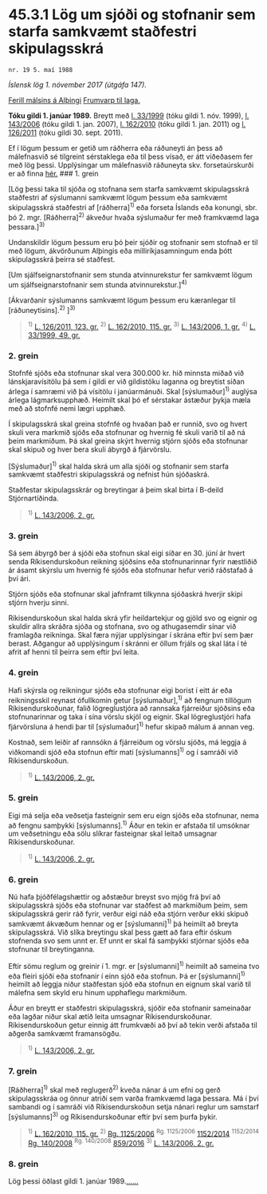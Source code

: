 # 45.3.1 Lög um sjóði og stofnanir sem starfa samkvæmt staðfestri skipulagsskrá

`nr. 19 5. maí 1988`

_Íslensk lög 1. nóvember 2017 (útgáfa 147)._

[Ferill málsins á Alþingi](https://www.althingi.is/thingstorf/thingmalalistar-eftir-thingum/ferill/?ltg=110&mnr=100)
[Frumvarp til laga.](https://www.althingi.is/altext/110/s/pdf/0104.pdf)

**Tóku gildi 1. janúar 1989.**
Breytt með
[l. 33/1999](https://althingi.is/altext/stjt/1999.033.html) (tóku gildi 1. nóv. 1999),
[l. 143/2006](https://althingi.is/altext/stjt/2006.143.html) (tóku gildi 1. jan. 2007),
[l. 162/2010](https://althingi.is/altext/stjt/2010.162.html) (tóku gildi 1. jan. 2011) og
[l. 126/2011](https://althingi.is/altext/stjt/2011.126.html) (tóku gildi 30. sept. 2011).

Ef í lögum þessum er getið um ráðherra eða ráðuneyti án þess að málefnasvið sé tilgreint sérstaklega eða til þess vísað, er átt viðeðasem fer með lög þessi. Upplýsingar um málefnasvið ráðuneyta skv. forsetaúrskurði er að finna [hér.](2017015.md) ### 1. grein

[Lög þessi taka til sjóða og stofnana sem starfa samkvæmt skipulagsskrá staðfestri af sýslumanni samkvæmt lögum þessum eða samkvæmt skipulagsskrá staðfestri af [ráðherra]<sup>1)</sup> eða forseta Íslands eða konungi, sbr. þó 2. mgr. [Ráðherra]<sup>2)</sup> ákveður hvaða sýslumaður fer með framkvæmd laga þessara.]<sup>3)</sup> 

Undanskildir lögum þessum eru þó þeir sjóðir og stofnanir sem stofnað er til með lögum, ákvörðunum Alþingis eða milliríkjasamningum enda þótt skipulagsskrá þeirra sé staðfest.

[Um sjálfseignarstofnanir sem stunda atvinnurekstur fer samkvæmt lögum um sjálfseignarstofnanir sem stunda atvinnurekstur.]<sup>4)</sup> 

[Ákvarðanir sýslumanns samkvæmt lögum þessum eru kæranlegar til [ráðuneytisins].<sup>2)</sup> ]<sup>3)</sup> 

> <sup>1)</sup> [L. 126/2011, 123. gr.](https://althingi.is/altext/stjt/2011.126.html) <sup>2)</sup> [L. 162/2010, 115. gr.](https://althingi.is/altext/stjt/2010.162.html) <sup>3)</sup> [L. 143/2006, 1. gr.](https://althingi.is/altext/stjt/2006.143.html) <sup>4)</sup> [L. 33/1999, 49. gr.](https://althingi.is/altext/stjt/1999.033.html#G49)

### 2. grein

Stofnfé sjóðs eða stofnunar skal vera 300.000 kr. hið minnsta miðað við lánskjaravísitölu þá sem í gildi er við gildistöku laganna og breytist síðan árlega í samræmi við þá vísitölu í janúarmánuði. Skal [sýslumaður]<sup>1)</sup> auglýsa árlega lágmarksupphæð. Heimilt skal þó ef sérstakar ástæður þykja mæla með að stofnfé nemi lægri upphæð.

Í skipulagsskrá skal greina stofnfé og hvaðan það er runnið, svo og hvert skuli vera markmið sjóðs eða stofnunar og hvernig fé skuli varið til að ná þeim markmiðum. Þá skal greina skýrt hvernig stjórn sjóðs eða stofnunar skal skipuð og hver bera skuli ábyrgð á fjárvörslu.

[Sýslumaður]<sup>1)</sup> skal halda skrá um alla sjóði og stofnanir sem starfa samkvæmt staðfestri skipulagsskrá og nefnist hún sjóðaskrá.

Staðfestar skipulagsskrár og breytingar á þeim skal birta í B-deild Stjórnartíðinda.

> <sup>1)</sup> [L. 143/2006, 2. gr.](https://althingi.is/altext/stjt/2006.143.html)

### 3. grein

Sá sem ábyrgð ber á sjóði eða stofnun skal eigi síðar en 30. júní ár hvert senda Ríkisendurskoðun reikning sjóðsins eða stofnunarinnar fyrir næstliðið ár ásamt skýrslu um hvernig fé sjóðs eða stofnunar hefur verið ráðstafað á því ári.

Stjórn sjóðs eða stofnunar skal jafnframt tilkynna sjóðaskrá hverjir skipi stjórn hverju sinni.

Ríkisendurskoðun skal halda skrá yfir heildartekjur og gjöld svo og eignir og skuldir allra skráðra sjóða og stofnana, svo og athugasemdir sínar við framlagða reikninga. Skal færa nýjar upplýsingar í skrána eftir því sem þær berast. Aðgangur að upplýsingum í skránni er öllum frjáls og skal láta í té afrit af henni til þeirra sem eftir því leita.

### 4. grein

Hafi skýrsla og reikningur sjóðs eða stofnunar eigi borist í eitt ár eða reikningsskil reynast ófullkomin getur [sýslumaður],<sup>1)</sup> að fengnum tillögum Ríkisendurskoðunar, falið lögreglustjóra að rannsaka fjárreiður sjóðsins eða stofnunarinnar og taka í sína vörslu skjöl og eignir. Skal lögreglustjóri hafa fjárvörsluna á hendi þar til [sýslumaður]<sup>1)</sup> hefur skipað málum á annan veg.

Kostnað, sem leiðir af rannsókn á fjárreiðum og vörslu sjóðs, má leggja á viðkomandi sjóð eða stofnun eftir mati [sýslumanns]<sup>1)</sup> og í samráði við Ríkisendurskoðun.

> <sup>1)</sup> [L. 143/2006, 2. gr.](https://althingi.is/altext/stjt/2006.143.html)

### 5. grein

Eigi má selja eða veðsetja fasteignir sem eru eign sjóðs eða stofnunar, nema að fengnu samþykki [sýslumanns].<sup>1)</sup> Áður en tekin er afstaða til umsóknar um veðsetningu eða sölu slíkrar fasteignar skal leitað umsagnar Ríkisendurskoðunar.

> <sup>1)</sup> [L. 143/2006, 2. gr.](https://althingi.is/altext/stjt/2006.143.html)

### 6. grein

Nú hafa þjóðfélagshættir og aðstæður breyst svo mjög frá því að skipulagsskrá sjóðs eða stofnunar var staðfest að markmiðum þeim, sem skipulagsskrá gerir ráð fyrir, verður eigi náð eða stjórn verður ekki skipuð samkvæmt ákvæðum hennar og er [sýslumanni]<sup>1)</sup> þá heimilt að breyta skipulagsskrá. Við slíka breytingu skal þess gætt að fara eftir óskum stofnenda svo sem unnt er. Ef unnt er skal fá samþykki stjórnar sjóðs eða stofnunar til breytinganna.

Eftir sömu reglum og greinir í 1. mgr. er [sýslumanni]<sup>1)</sup> heimilt að sameina tvo eða fleiri sjóði eða stofnanir í einn sjóð eða stofnun. Þá er [sýslumanni]<sup>1)</sup> heimilt að leggja niður staðfestan sjóð eða stofnun en eignum skal varið til málefna sem skyld eru hinum upphaflegu markmiðum.

Áður en breytt er staðfestri skipulagsskrá, sjóðir eða stofnanir sameinaðar eða lagðar niður skal ætíð leita umsagnar Ríkisendurskoðunar. Ríkisendurskoðun getur einnig átt frumkvæði að því að tekin verði afstaða til aðgerða samkvæmt framansögðu.

> <sup>1)</sup> [L. 143/2006, 2. gr.](https://althingi.is/altext/stjt/2006.143.html)

### 7. grein

[Ráðherra]<sup>1)</sup> skal með reglugerð<sup>2)</sup> kveða nánar á um efni og gerð skipulagsskráa og önnur atriði sem varða framkvæmd laga þessara. Má í því sambandi og í samráði við Ríkisendurskoðun setja nánari reglur um samstarf [sýslumanns]<sup>3)</sup> og Ríkisendurskoðunar eftir því sem þurfa þykir.

> <sup>1)</sup> [L. 162/2010, 115. gr.](https://althingi.is/altext/stjt/2010.162.html) <sup>2)</sup> [Rg. 1125/2006](https://althingi.ishttps://www.reglugerd.is/reglugerdir/allar/nr/1125-2006) <sup>Rg. 1125/2006</sup> [1152/2014](https://althingi.ishttps://www.reglugerd.is/reglugerdir/allar/nr/1152-2014) <sup>1152/2014</sup> [Rg. 140/2008](https://althingi.ishttps://www.reglugerd.is/reglugerdir/allar/nr/140-2008) <sup>Rg. 140/2008</sup> [859/2016](https://althingi.ishttps://www.reglugerd.is/reglugerdir/allar/nr/859-2016) <sup>3)</sup> [L. 143/2006, 2. gr.](https://althingi.is/altext/stjt/2006.143.html)

### 8. grein

Lög þessi öðlast gildi 1. janúar 1989.[…](https://www.althingi.is/lagasafn/leidbeiningar/)[…](https://www.althingi.is/lagasafn/leidbeiningar/)
